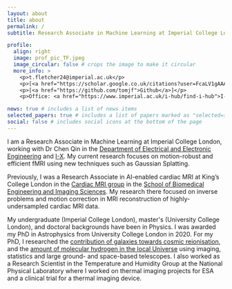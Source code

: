 ```yaml
---
layout: about
title: about
permalink: /
subtitle: Research Associate in Machine Learning at Imperial College London

profile:
  align: right
  image: prof_pic_TF.jpeg
  image_circular: false # crops the image to make it circular
  more_info: >
    <p>t.fletcher24@imperial.ac.uk</p>
    <p>[<a href="https://scholar.google.co.uk/citations?user=FcaLV1gAAAAJ&hl=en">Google Scholar</a>]</p>
    <p>[<a href="https://github.com/tomjf">Github</a>]</p>
    <p>Office: <a href="https://www.imperial.ac.uk/i-hub/find-i-hub">I-HUB</a>, Level 5</p>

news: true # includes a list of news items
selected_papers: true # includes a list of papers marked as "selected={true}"
social: false # includes social icons at the bottom of the page
---
```


I am a Research Associate in Machine Learning at Imperial College London, working with Dr Chen Qin in the [Department of Electrical and Electronic Engineering](https://www.imperial.ac.uk/electrical-engineering/) and [I-X](https://ix.imperial.ac.uk/). My current research focuses on motion-robust and efficient fMRI using new techniques such as Gaussian Splatting.

Previously, I was a Research Associate in AI-enabled cardiac MRI at King’s College London in the [Cardiac MRI group](https://x.com/KCL_CardiacMR) in the [School of Biomedical Engineering and Imaging Sciences](https://www.kcl.ac.uk/bmeis). My research there focused on inverse problems and motion correction in MRI reconstruction of highly-undersampled cardiac MRI data. 

My undergraduate (Imperial College London), master's (University College London), and doctoral backgrounds have been in Physics. I was awarded my PhD in Astrophysics from University College London in 2020. For my PhD, I researched the [contribution of galaxies towards cosmic reionisation](https://arxiv.org/abs/1806.01741), and the [amount of molecular hydrogen in the local Universe](https://arxiv.org/abs/2002.04959) using imaging, statistics and large ground- and space-based telescopes. I also worked as a Research Scientist in the Temperature and Humidity Group at the National Physical Laboratory where I worked on thermal imaging projects for ESA and a clinical trial for a thermal imaging device.
